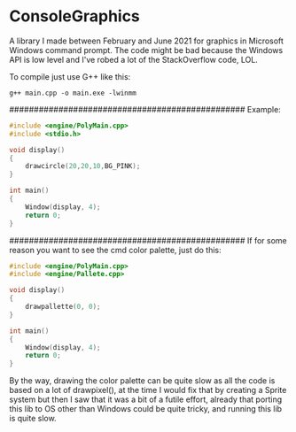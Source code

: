 # ConsoleGraphics
A library I made between February and June 2021 for graphics in Microsoft Windows command prompt.
The code might be bad because the Windows API is low level and I've robed a lot of the StackOverflow code, LOL.

To compile just use G++ like this:
```
g++ main.cpp -o main.exe -lwinmm
```
################################################
Example:

```cpp
#include <engine/PolyMain.cpp>
#include <stdio.h>

void display()
{
	drawcircle(20,20,10,BG_PINK);
}

int main()
{
	Window(display, 4);
	return 0;
}

```
################################################
If for some reason you want to see the cmd color palette, just do this:
```cpp
#include <engine/PolyMain.cpp>
#include <engine/Pallete.cpp>

void display()
{
	drawpallette(0, 0);
}

int main()
{
	Window(display, 4);
	return 0;
}

```
By the way, drawing the color palette can be quite slow as all the code is based on a lot of drawpixel(), at the time I would fix that by creating a Sprite system but then I saw that it was a bit of a futile effort, already that porting this lib to OS other than Windows could be quite tricky, and running this lib is quite slow.
